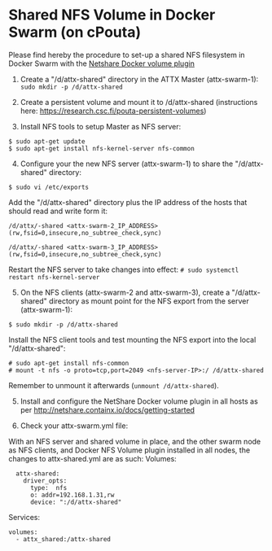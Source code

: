 # Shared NFS Volume in Docker Swarm (on cPouta)

Please find hereby the procedure to set-up a shared NFS filesystem in Docker Swarm with the [Netshare Docker volume plugin](http://netshare.containx.io/)

1. Create a "/d/attx-shared" directory in the ATTX Master (attx-swarm-1): `sudo mkdir -p /d/attx-shared`

2. Create a persistent volume and mount it to /d/attx-shared (instructions here: https://research.csc.fi/pouta-persistent-volumes)

3. Install NFS tools to setup Master as NFS server:
```
$ sudo apt-get update
$ sudo apt-get install nfs-kernel-server nfs-common
```

4. Configure your the new NFS server (attx-swarm-1) to share the "/d/attx-shared" directory:

```
$ sudo vi /etc/exports
```
 Add the "/d/attx-shared" directory plus the IP address of the hosts that should read and write form it:
```
/d/attx/-shared <attx-swarm-2_IP_ADDRESS>(rw,fsid=0,insecure,no_subtree_check,sync)

/d/attx/-shared <attx-swarm-3_IP_ADDRESS>(rw,fsid=0,insecure,no_subtree_check,sync)
```

Restart the NFS server to take changes into effect:
`# sudo systemctl restart nfs-kernel-server`

5. On the NFS clients (attx-swarm-2 and attx-swarm-3), create a "/d/attx-shared" directory as mount point for the NFS export from the server (attx-swarm-1):

`$ sudo mkdir -p /d/attx-shared`

Install the NFS client tools and test mounting the NFS export into the local "/d/attx-shared":

```
# sudo apt-get install nfs-common
# mount -t nfs -o proto=tcp,port=2049 <nfs-server-IP>:/ /d/attx-shared
```

Remember to unmount it afterwards (`unmount /d/attx-shared`).

5. Install and configure the NetShare Docker volume plugin in all hosts as per http://netshare.containx.io/docs/getting-started

6. Check your attx-swarm.yml file:

With an NFS server and shared volume in place, and the other swarm node as NFS clients, and Docker NFS Volume plugin installed in all nodes, the changes to attx-shared.yml are as such:
Volumes:
```
  attx-shared:
    driver_opts:
      type:  nfs
      o: addr=192.168.1.31,rw
      device: ":/d/attx-shared"
```
Services:
```
volumes:
  - attx_shared:/attx-shared
```
